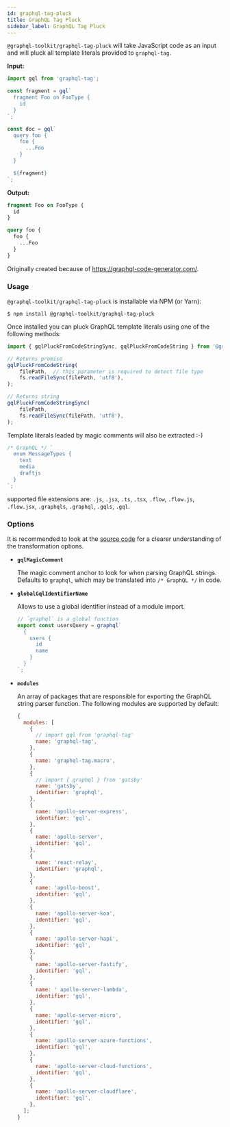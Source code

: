 ```yaml
---
id: graphql-tag-pluck
title: GraphQL Tag Pluck
sidebar_label: GraphQL Tag Pluck
---
```


`@graphql-toolkit/graphql-tag-pluck` will take JavaScript code as an input and will pluck all template literals provided to `graphql-tag`.

**Input:**

```js
import gql from 'graphql-tag';

const fragment = gql`
  fragment Foo on FooType {
    id
  }
`;

const doc = gql`
  query foo {
    foo {
      ...Foo
    }
  }

  ${fragment}
`;
```

**Output:**

```graphql
fragment Foo on FooType {
  id
}

query foo {
  foo {
    ...Foo
  }
}
```

Originally created because of https://graphql-code-generator.com/.

### Usage

`@graphql-toolkit/graphql-tag-pluck` is installable via NPM (or Yarn):

    $ npm install @graphql-toolkit/graphql-tag-pluck

Once installed you can pluck GraphQL template literals using one of the following methods:

```js
import { gqlPluckFromCodeStringSync, gqlPluckFromCodeString } from '@graphql-toolkit/graphql-tag-pluck';

// Returns promise
gqlPluckFromCodeString(
    filePath,  // this parameter is required to detect file type
    fs.readFileSync(filePath, 'utf8'),
);

// Returns string
gqlPluckFromCodeStringSync(
    filePath, 
    fs.readFileSync(filePath, 'utf8'),
);
```

Template literals leaded by magic comments will also be extracted :-)

```js
/* GraphQL */ `
  enum MessageTypes {
    text
    media
    draftjs
  }
`;
```

supported file extensions are: `.js`, `.jsx`, `.ts`, `.tsx`, `.flow`, `.flow.js`, `.flow.jsx`, `.graphqls`, `.graphql`, `.gqls`, `.gql`.

### Options

It is recommended to look at the [source code](https://github.com/ardatan/graphql-toolkit/blob/master/packages/graphql-tag-pluck/src/visitor.ts) for a clearer understanding of the transformation options.

- **`gqlMagicComment`**

  The magic comment anchor to look for when parsing GraphQL strings. Defaults to `graphql`, which may be translated into `/* GraphQL */` in code.

- **`globalGqlIdentifierName`**

  Allows to use a global identifier instead of a module import.

  ```js
  // `graphql` is a global function
  export const usersQuery = graphql`
    {
      users {
        id
        name
      }
    }
  `;
  ```

- **`modules`**

  An array of packages that are responsible for exporting the GraphQL string parser function. The following modules are supported by default:

  ```js
  {
    modules: [
      {
        // import gql from 'graphql-tag'
        name: 'graphql-tag',
      },
      {
        name: 'graphql-tag.macro',
      },
      {
        // import { graphql } from 'gatsby'
        name: 'gatsby',
        identifier: 'graphql',
      },
      {
        name: 'apollo-server-express',
        identifier: 'gql',
      },
      {
        name: 'apollo-server',
        identifier: 'gql',
      },
      {
        name: 'react-relay',
        identifier: 'graphql',
      },
      {
        name: 'apollo-boost',
        identifier: 'gql',
      },
      {
        name: 'apollo-server-koa',
        identifier: 'gql',
      },
      {
        name: 'apollo-server-hapi',
        identifier: 'gql',
      },
      {
        name: 'apollo-server-fastify',
        identifier: 'gql',
      },
      {
        name: ' apollo-server-lambda',
        identifier: 'gql',
      },
      {
        name: 'apollo-server-micro',
        identifier: 'gql',
      },
      {
        name: 'apollo-server-azure-functions',
        identifier: 'gql',
      },
      {
        name: 'apollo-server-cloud-functions',
        identifier: 'gql',
      },
      {
        name: 'apollo-server-cloudflare',
        identifier: 'gql',
      },
    ];
  }
  ```
